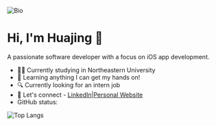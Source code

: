 ![Bio](https://lc-gluttony.s3.amazonaws.com/8LXa2sJ1EtbU/gvun7drQx6jzh7rlIAQ9PcXo4gnofazg/%E6%88%AA%E5%B1%8F2023-11-16%2001.44.45.png)

# Hi, I'm Huajing 👋

A passionate software developer with a focus on iOS app development.

* 🧑‍🎓 Currently studying in Northeastern University
* 🌱 Learning anything I can get my hands on!
* 🔍 Currently looking for an intern job
* 📮 Let's connect - [LinkedIn](https://www.linkedin.com/in/huajing-lu-6099a7233/)|[Personal Website](https://www.runningcoconut.com)
* GitHub status:

![Top Langs](https://github-readme-stats.vercel.app/api/top-langs/?username=cerfking)
